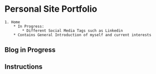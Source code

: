 # Personal Site Portfolio
    1. Home 
        * In Progress:
            * Different Social Media Tags such as Linkedin
        * Contains General Introduction of myself and current interests
    


## Blog in Progress

## Instructions